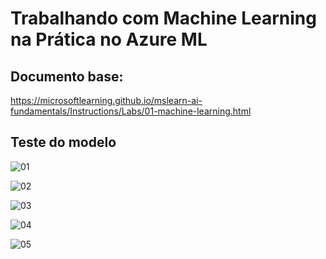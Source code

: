 <h1>
    <span>Trabalhando com Machine Learning na Prática no Azure ML</span>
</h1>

## Documento base:

https://microsoftlearning.github.io/mslearn-ai-fundamentals/Instructions/Labs/01-machine-learning.html

## Teste do modelo

![01](https://github.com/LuizVila/Bootcamp-AI-900/assets/50930798/31777a36-d724-40fa-b763-6bd34a219e48)

![02](https://github.com/LuizVila/Bootcamp-AI-900/assets/50930798/4d221620-6de0-497f-8e99-3a0f071661ab)

![03](https://github.com/LuizVila/Bootcamp-AI-900/assets/50930798/25503e93-6a6a-49f6-a20f-c571e31dd39a)

![04](https://github.com/LuizVila/Bootcamp-AI-900/assets/50930798/e82969a1-c4b9-4a0d-b207-72cf7cfa869c)

![05](https://github.com/LuizVila/Bootcamp-AI-900/assets/50930798/89696d57-4bdb-4a39-96c1-29472b2d7b20)
